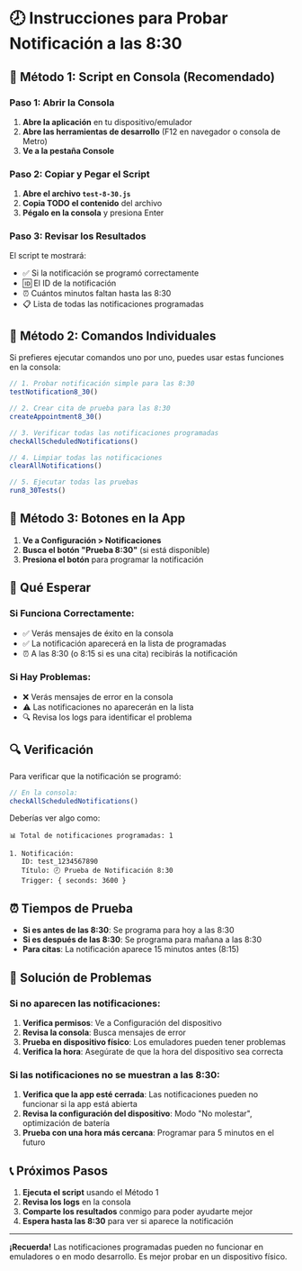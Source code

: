# 🕗 Instrucciones para Probar Notificación a las 8:30

## 🚀 Método 1: Script en Consola (Recomendado)

### Paso 1: Abrir la Consola
1. **Abre la aplicación** en tu dispositivo/emulador
2. **Abre las herramientas de desarrollo** (F12 en navegador o consola de Metro)
3. **Ve a la pestaña Console**

### Paso 2: Copiar y Pegar el Script
1. **Abre el archivo `test-8-30.js`**
2. **Copia TODO el contenido** del archivo
3. **Pégalo en la consola** y presiona Enter

### Paso 3: Revisar los Resultados
El script te mostrará:
- ✅ Si la notificación se programó correctamente
- 🆔 El ID de la notificación
- ⏰ Cuántos minutos faltan hasta las 8:30
- 📋 Lista de todas las notificaciones programadas

## 🔧 Método 2: Comandos Individuales

Si prefieres ejecutar comandos uno por uno, puedes usar estas funciones en la consola:

```javascript
// 1. Probar notificación simple para las 8:30
testNotification8_30()

// 2. Crear cita de prueba para las 8:30
createAppointment8_30()

// 3. Verificar todas las notificaciones programadas
checkAllScheduledNotifications()

// 4. Limpiar todas las notificaciones
clearAllNotifications()

// 5. Ejecutar todas las pruebas
run8_30Tests()
```

## 📱 Método 3: Botones en la App

1. **Ve a Configuración > Notificaciones**
2. **Busca el botón "Prueba 8:30"** (si está disponible)
3. **Presiona el botón** para programar la notificación

## 🎯 Qué Esperar

### Si Funciona Correctamente:
- ✅ Verás mensajes de éxito en la consola
- ✅ La notificación aparecerá en la lista de programadas
- ⏰ A las 8:30 (o 8:15 si es una cita) recibirás la notificación

### Si Hay Problemas:
- ❌ Verás mensajes de error en la consola
- ⚠️ Las notificaciones no aparecerán en la lista
- 🔍 Revisa los logs para identificar el problema

## 🔍 Verificación

Para verificar que la notificación se programó:

```javascript
// En la consola:
checkAllScheduledNotifications()
```

Deberías ver algo como:
```
📊 Total de notificaciones programadas: 1

1. Notificación:
   ID: test_1234567890
   Título: 🕗 Prueba de Notificación 8:30
   Trigger: { seconds: 3600 }
```

## ⏰ Tiempos de Prueba

- **Si es antes de las 8:30**: Se programa para hoy a las 8:30
- **Si es después de las 8:30**: Se programa para mañana a las 8:30
- **Para citas**: La notificación aparece 15 minutos antes (8:15)

## 🚨 Solución de Problemas

### Si no aparecen las notificaciones:
1. **Verifica permisos**: Ve a Configuración del dispositivo
2. **Revisa la consola**: Busca mensajes de error
3. **Prueba en dispositivo físico**: Los emuladores pueden tener problemas
4. **Verifica la hora**: Asegúrate de que la hora del dispositivo sea correcta

### Si las notificaciones no se muestran a las 8:30:
1. **Verifica que la app esté cerrada**: Las notificaciones pueden no funcionar si la app está abierta
2. **Revisa la configuración del dispositivo**: Modo "No molestar", optimización de batería
3. **Prueba con una hora más cercana**: Programar para 5 minutos en el futuro

## 📞 Próximos Pasos

1. **Ejecuta el script** usando el Método 1
2. **Revisa los logs** en la consola
3. **Comparte los resultados** conmigo para poder ayudarte mejor
4. **Espera hasta las 8:30** para ver si aparece la notificación

---

**¡Recuerda!** Las notificaciones programadas pueden no funcionar en emuladores o en modo desarrollo. Es mejor probar en un dispositivo físico.


